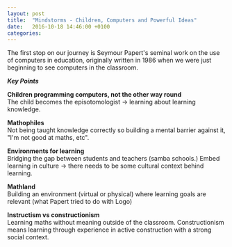 ```yaml
---
layout: post
title:  "Mindstorms - Children, Computers and Powerful Ideas"
date:   2016-10-18 14:46:00 +0100
categories: 
---
```


The first stop on our journey is Seymour Papert's seminal work on the use of computers in education, 
originally written in 1986 when we were just beginning to see computers in the classroom.

_**Key Points**_

**Children programming computers, not the other way round**  
The child becomes the episotomologist -> learning about learning knowledge.

**Mathophiles**  
Not being taught knowledge correctly so building a mental barrier against it, "I'm not good at maths, etc".

**Environments for learning**  
Bridging the gap between students and teachers (samba schools.)
Embed learning in culture -> there needs to be some cultural context behind learning.

**Mathland**  
Building an environment (virtual or physical) where learning goals are relevant (what Papert tried
to do with Logo)

**Instructism vs constructionism**  
Learning maths without meaning outside of the classroom. Constructionism means learning
through experience in active construction with a strong social context.


